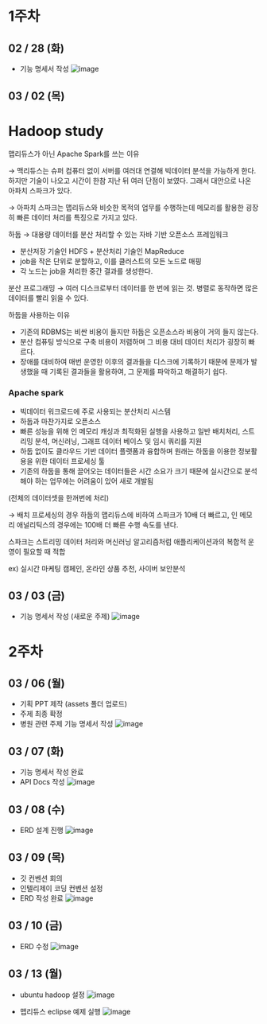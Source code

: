 # 1주차

## 02 / 28 (화)
- 기능 명세서 작성
![image](assets/img.PNG)

## 03 / 02 (목)

# Hadoop study

맵리듀스가 아닌 Apache Spark를 쓰는 이유

→ 맥리듀스는 슈퍼 컴퓨터 없이 서버를 여러대 연결해 빅데이터 분석을 가능하게 한다. 하지만 기술이 나오고 시간이 한참 지난 뒤 여러 단점이 보였다. 그래서 대안으로 나온 아파치 스파크가 있다.

→ 아파치 스파크는 맵리듀스와 비슷한 목적의 업무를 수행하는데 메모리를 활용한 굉장히 빠른 데이터 처리를 특징으로 가지고 있다.

하둡 → 대용량 데이터를 분산 처리할 수 있는 자바 기반 오픈소스 프레임워크

- 분산저장 기술인 HDFS + 분산처리 기술인 MapReduce
- job을 작은 단위로 분할하고, 이를 클러스트의 모든 노드로 매핑
- 각 노드는 job을 처리한 중간 결과를 생성한다.

분산 프로그래밍 → 여러 디스크로부터 데이터를 한 번에 읽는 것. 병렬로 동작하면 많은 데이터를 빨리 읽을 수 있다.


하둡을 사용하는 이유

- 기존의 RDBMS는 비싼 비용이 들지만 하둡은 오픈소스라 비용이 거의 들지 않는다.
- 분산 컴퓨팅 방식으로 구축 비용이 저렴하며 그 비용 대비 데이터 처리가 굉장히 빠르다.
- 장애를 대비하여 매번 운영한 이후의 결과들을 디스크에 기록하기 때문에 문제가 발생했을 때 기록된 결과들을 활용하여, 그 문제를 파악하고 해결하기 쉽다.

### Apache spark

- 빅데이터 워크로드에 주로 사용되는 분산처리 시스템
- 하둡과 마찬가지로 오픈소스
- 빠른 성능을 위해 인 메모리 캐싱과 최적화된 실행을 사용하고 일반 배치처리, 스트리밍 분석, 머신러닝, 그래프 데이터 베이스 및 임시 쿼리를 지원
- 하둡 없이도 클라우드 기반 데이터 플랫폼과 융합하며 원래는 하둡을 이용한 정보활용을 위한 데이터 프로세싱 툴
- 기존의 하둡을 통해 끌어오는 데이터들은 시간 소요가 크기 때문에 실시간으로 분석해야 하는 업무에는 어려움이 있어 새로 개발됨

(전체의 데이터셋을 한꺼번에 처리)

→ 배치 프로세싱의 경우 하둡의 맵리듀스에 비하여 스파크가 10배 더 빠르고, 인 메모리 애널리틱스의 경우에는 100배 더 빠른 수행 속도를 낸다.

스파크는 스트리밍 데이터 처리와 머신러닝 알고리즘처럼 애플리케이션과의 복합적 운영이 필요할 때 적합

ex) 실시간 마케팅 캠페인, 온라인 상품 추천, 사이버 보안분석


## 03 / 03 (금)
- 기능 명세서 작성 (새로운 주제)
![image](assets/title.PNG)


# 2주차

## 03 / 06 (월)
- 기획 PPT 제작 (assets 폴더 업로드)
- 주제 최종 확정
- 병원 관련 주제 기능 명세서 작성
![image](assets/img2.PNG)

## 03 / 07 (화)
- 기능 명세서 작성 완료
- API Docs 작성
![image](assets/api.PNG)

## 03 / 08 (수)
- ERD 설계 진행
![image](assets/erd.PNG)

## 03 / 09 (목)
- 깃 컨벤션 회의
- 인텔리제이 코딩 컨벤션 설정
- ERD 작성 완료
![image](assets/erd2.png)

## 03 / 10 (금)
- ERD 수정
![image](assets/erd3.png)


## 03 / 13 (월)
- ubuntu hadoop 설정
![image](assets/hadoop.PNG)

- 맵리듀스 eclipse 예제 실행
![image](assets/eclipse.PNG)